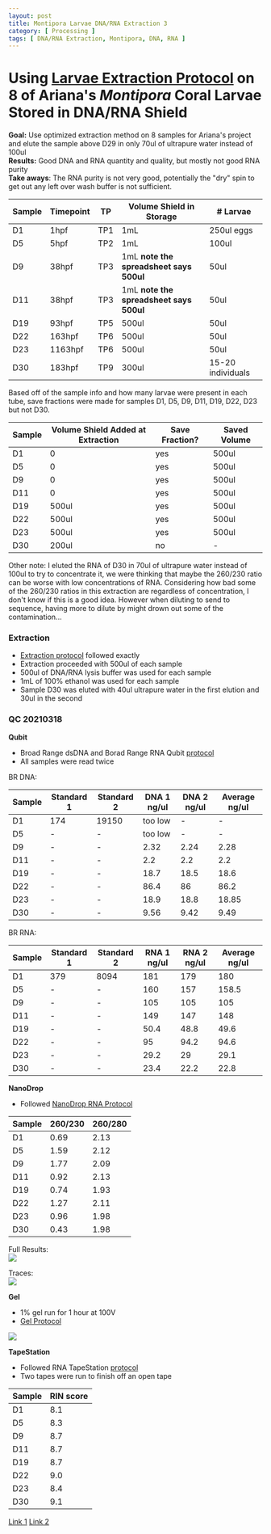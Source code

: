 ```yaml
---
layout: post
title: Montipora Larvae DNA/RNA Extraction 3
category: [ Processing ]
tags: [ DNA/RNA Extraction, Montipora, DNA, RNA ]
---
```


# Using [Larvae Extraction Protocol](https://meschedl.github.io/MESPutnam_Open_Lab_Notebook/Larvae-Ex-Protocol/) on 8 of Ariana's _Montipora_ Coral Larvae Stored in DNA/RNA Shield

**Goal:** Use optimized extraction method on 8 samples for Ariana's project and elute the sample above D29 in only 70ul of ultrapure water instead of 100ul  
**Results:** Good DNA and RNA quantity and quality, but mostly not good RNA purity  
**Take aways**: The RNA purity is not very good, potentially the "dry" spin to get out any left over wash buffer is not sufficient.  

|Sample|Timepoint|TP|Volume Shield in Storage| # Larvae|
|---|---|---|---|---|
|D1|1hpf|TP1|1mL|250ul eggs|
|D5|5hpf|TP2|1mL|100ul|
|D9|38hpf|TP3|1mL **note the spreadsheet says 500ul**|50ul|
|D11|38hpf|TP3|1mL **note the spreadsheet says 500ul**|50ul|
|D19|93hpf|TP5|500ul|50ul|
|D22|163hpf|TP6|500ul|50ul|
|D23|1163hpf|TP6|500ul|50ul|
|D30|183hpf|TP9|300ul|15-20 individuals|

Based off of the sample info and how many larvae were present in each tube, save fractions were made for samples D1, D5, D9, D11, D19, D22, D23 but not D30.

|Sample|Volume Shield Added at Extraction|Save Fraction?|Saved Volume|
|---|---|---|---|
|D1|0|yes|500ul|
|D5|0|yes|500ul|
|D9|0|yes|500ul|
|D11|0|yes|500ul|
|D19|500ul|yes|500ul|
|D22|500ul|yes|500ul|
|D23|500ul|yes|500ul|
|D30|200ul|no|-|

Other note: I eluted the RNA of D30 in 70ul of ultrapure water instead of 100ul to try to concentrate it, we were thinking that maybe the 260/230 ratio can be worse with low concentrations of RNA. Considering how bad some of the 260/230 ratios in this extraction are regardless of concentration, I don't know if this is a good idea. However when diluting to send to sequence, having more to dilute by might drown out some of the contamination...

### Extraction

- [Extraction protocol](https://meschedl.github.io/MESPutnam_Open_Lab_Notebook/Larvae-Ex-Protocol/) followed exactly
- Extraction proceeded with 500ul of each sample
- 500ul of DNA/RNA lysis buffer was used for each sample
- 1mL of 100% ethanol was used for each sample
- Sample D30 was eluted with 40ul ultrapure water in the first elution and 30ul in the second

### QC 20210318

**Qubit**
- Broad Range dsDNA and Borad Range RNA Qubit [protocol](https://meschedl.github.io/MESPutnam_Open_Lab_Notebook/Qubit-Protocol/)
- All samples were read twice

BR DNA:

|Sample|Standard 1|Standard 2|DNA 1 ng/ul|DNA 2 ng/ul| Average ng/ul|
|---|---|---|---|---|---|
|D1|174|19150|too low|-|-|
|D5|-|-|too low|-|-|
|D9|-|-|2.32|2.24|2.28|
|D11|-|-|2.2|2.2|2.2|
|D19|-|-|18.7|18.5|18.6|
|D22|-|-|86.4|86|86.2|
|D23|-|-|18.9|18.8|18.85|
|D30|-|-|9.56|9.42|9.49|

BR RNA:

|Sample|Standard 1|Standard 2|RNA 1 ng/ul|RNA 2 ng/ul| Average ng/ul|
|---|---|---|---|---|---|
|D1|379|8094|181|179|180|
|D5|-|-|160|157|158.5|
|D9|-|-|105|105|105|
|D11|-|-|149|147|148|
|D19|-|-|50.4|48.8|49.6|
|D22|-|-|95|94.2|94.6|
|D23|-|-|29.2|29|29.1|
|D30|-|-|23.4|22.2|22.8|

**NanoDrop**

- Followed [NanoDrop RNA Protocol](https://github.com/meschedl/PPP-Lab-Resources/blob/master/Protocols/Nanodrop-RNA.md)

|Sample|260/230|260/280|
|---|---|---|
|D1|0.69|2.13|
|D5|1.59|2.12|
|D9|1.77|2.09|
|D11|0.92|2.13|
|D19|0.74|1.93|
|D22|1.27|2.11|
|D23|0.96|1.98|
|D30|0.43|1.98|

Full Results:  
![](https://raw.githubusercontent.com/meschedl/MESPutnam_Open_Lab_Notebook/master/images/IMG_4794.jpg)

Traces:  
![](https://raw.githubusercontent.com/meschedl/MESPutnam_Open_Lab_Notebook/master/images/IMG_4795.jpg)

**Gel**
- 1% gel run for 1 hour at 100V
- [Gel Protocol](https://github.com/meschedl/PPP-Lab-Resources/blob/master/Protocols/Agrose-Gel-Protocol.md)

![](https://raw.githubusercontent.com/meschedl/MESPutnam_Open_Lab_Notebook/master/images/IMG_4796%20copy.jpg)

**TapeStation**
- Followed RNA TapeStation [protocol](https://meschedl.github.io/MESPutnam_Open_Lab_Notebook/RNA-TapeStation-Protocol/)
- Two tapes were run to finish off an open tape

|Sample|RIN score|
|---|---|
|D1|8.1|
|D5|8.3|
|D9|8.7|
|D11|8.7|
|D19|8.7|
|D22|9.0|
|D23|8.4|
|D30|9.1|

[Link 1](https://github.com/meschedl/MESPutnam_Open_Lab_Notebook/blob/master/tapestation_pdfs/2021-03-22%20-%2015.54.17.pdf)
[Link 2 ](https://github.com/meschedl/MESPutnam_Open_Lab_Notebook/blob/master/tapestation_pdfs/2021-03-22%20-%2016.09.54.pdf)

